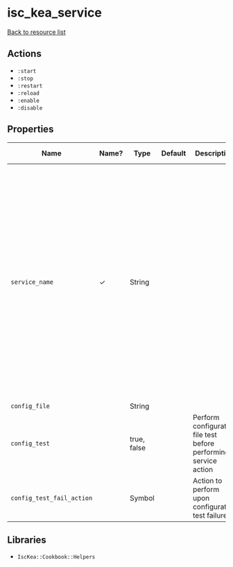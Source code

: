 # isc_kea_service

[Back to resource list](../README.md#resources)

## Actions

- `:start`
- `:stop`
- `:restart`
- `:reload`
- `:enable`
- `:disable`

## Properties

| Name                      | Name? | Type        | Default | Description                                                      | Allowed Values                                                                                                                                |
| ------------------------- | ----- | ----------- | ------- | ---------------------------------------------------------------- | --------------------------------------------------------------------------------------------------------------------------------------------- |
| `service_name`            | ✓     | String      |         |                                                                  | kea-ctrl-agent, isc-kea-ctrl-agent, kea-dhcp-ddns, isc-kea-dhcp-ddns-server, kea-dhcp4, isc-kea-dhcp4-server, kea-dhcp6, isc-kea-dhcp6-server |
| `config_file`             |       | String      |         |                                                                  |                                                                                                                                               |
| `config_test`             |       | true, false |         | Perform configuration file test before performing service action |                                                                                                                                               |
| `config_test_fail_action` |       | Symbol      |         | Action to perform upon configuration test failure.               | raise, log                                                                                                                                    |

## Libraries

- `IscKea::Cookbook::Helpers`
